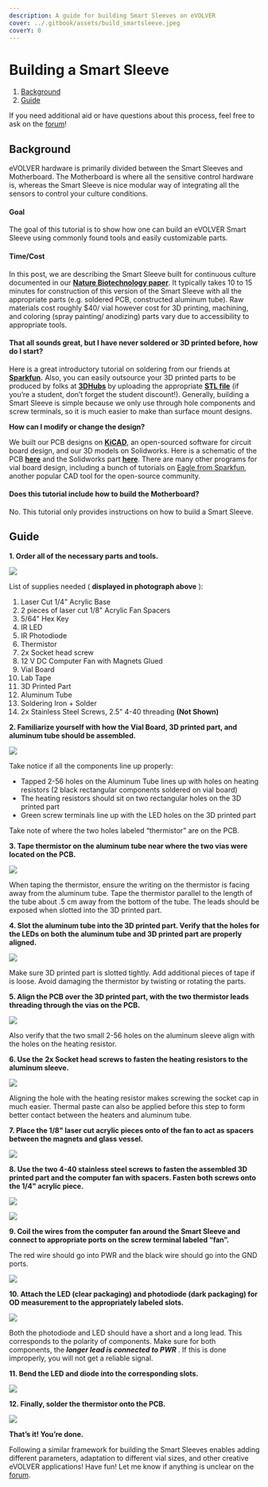 ```yaml
---
description: A guide for building Smart Sleeves on eVOLVER
cover: ../.gitbook/assets/build_smartsleeve.jpeg
coverY: 0
---
```


# Building a Smart Sleeve

1. [Background](building-a-smart-sleeve.md#background)
2. [Guide](building-a-smart-sleeve.md#guide)

If you need additional aid or have questions about this process, feel free to ask on the [forum](https://www.evolver.bio/t/building-a-smart-sleeve-for-continuous-culture-40-ml/30)!

## Background

eVOLVER hardware is primarily divided between the Smart Sleeves and Motherboard. The Motherboard is where all the sensitive control hardware is, whereas the Smart Sleeve is nice modular way of integrating all the sensors to control your culture conditions.

#### Goal

The goal of this tutorial is to show how one can build an eVOLVER Smart Sleeve using commonly found tools and easily customizable parts.

#### Time/Cost

In this post, we are describing the Smart Sleeve built for continuous culture documented in our [**Nature Biotechnology paper**](https://www.nature.com/articles/nbt.4151). It typically takes 10 to 15 minutes for construction of this version of the Smart Sleeve with all the appropriate parts (e.g. soldered PCB, constructed aluminum tube). Raw materials cost roughly $40/ vial however cost for 3D printing, machining, and coloring (spray painting/ anodizing) parts vary due to accessibility to appropriate tools.

#### That all sounds great, **but I have never soldered or 3D printed before, how do I start?**

Here is a great introductory tutorial on soldering from our friends at [**Sparkfun**](https://learn.sparkfun.com/tutorials/how-to-solder-through-hole-soldering)**.** Also, you can easily outsource your 3D printed parts to be produced by folks at [**3DHubs**](https://www.3dhubs.com/) by uploading the appropriate [**STL file**](https://www.fynchbio.com/s/Tube-Holder.STL) (if you’re a student, don’t forget the student discount!). Generally, building a Smart Sleeve is simple because we only use through hole components and screw terminals, so it is much easier to make than surface mount designs.

**How can I modify or change the design?**

We built our PCB designs on [**KiCAD**](http://kicad-pcb.org/), an open-sourced software for circuit board design, and our 3D models on Solidworks. Here is a schematic of the PCB [**here**](https://www.fynchbio.com/s/Vial\_Board\_Schematic.pdf) and the Solidworks part [**here**](https://www.fynchbio.com/s/Tube-Holder.SLDPRT). There are many other programs for vial board design, including a bunch of tutorials on [Eagle from Sparkfun](https://learn.sparkfun.com/tutorials/using-eagle-schematic), another popular CAD tool for the open-source community.

#### **Does this tutorial include how to build the Motherboard?**

No. This tutorial only provides instructions on how to build a Smart Sleeve.

## Guide

**1. Order all of the necessary parts and tools.**

![](../.gitbook/assets/ss\_parts.jpeg)



List of supplies needed ( **displayed in photograph above** ):

1. Laser Cut 1/4" Acrylic Base
2. 2 pieces of laser cut 1/8" Acrylic Fan Spacers
3. 5/64" Hex Key
4. IR LED
5. IR Photodiode
6. Thermistor
7. 2x Socket head screw
8. 12 V DC Computer Fan with Magnets Glued
9. Vial Board
10. Lab Tape
11. 3D Printed Part
12. Aluminum Tube
13. Soldering Iron + Solder
14. 2x Stainless Steel Screws, 2.5" 4-40 threading **(Not Shown)**

**2. Familiarize yourself with how the Vial Board, 3D printed part, and aluminum tube should be assembled.**

![](../.gitbook/assets/ss\_step2.jpeg)

Take notice if all the components line up properly:

* Tapped 2-56 holes on the Aluminum Tube lines up with holes on heating resistors (2 black rectangular components soldered on vial board)
* The heating resistors should sit on two rectangular holes on the 3D printed part
* Green screw terminals line up with the LED holes on the 3D printed part

Take note of where the two holes labeled “thermistor” are on the PCB.

**3. Tape thermistor on the aluminum tube near where the two vias were located on the PCB.**

![](../.gitbook/assets/ss\_step3.jpeg)

When taping the thermistor, ensure the writing on the thermistor is facing away from the aluminum tube. Tape the thermistor parallel to the length of the tube about .5 cm away from the bottom of the tube. The leads should be exposed when slotted into the 3D printed part.

**4. Slot the aluminum tube into the 3D printed part. Verify that the holes for the LEDs on both the aluminum tube and 3D printed part are properly aligned.**

![](../.gitbook/assets/ss\_step4.jpeg)

Make sure 3D printed part is slotted tightly. Add additional pieces of tape if is loose. Avoid damaging the thermistor by twisting or rotating the parts.

**5. Align the PCB over the 3D printed part, with the two thermistor leads threading through the vias on the PCB.**

![](../.gitbook/assets/ss\_step5.jpeg)

Also verify that the two small 2-56 holes on the aluminum sleeve align with the holes on the heating resistor.

**6. Use the** **2x Socket head screws to fasten the heating resistors to the aluminum sleeve.**

![](../.gitbook/assets/ss\_step6.jpeg)

Aligning the hole with the heating resistor makes screwing the socket cap in much easier. Thermal paste can also be applied before this step to form better contact between the heaters and aluminum tube.

**7. Place the 1/8" laser cut acrylic pieces onto of the fan to act as spacers between the magnets and glass vessel.**

![](../.gitbook/assets/ss\_step7.jpeg)

**8. Use the two 4-40 stainless steel screws to fasten the assembled 3D printed part and the computer fan with spacers. Fasten both screws onto the 1/4" acrylic piece.**

![](../.gitbook/assets/ss\_step8a.jpeg)

![](../.gitbook/assets/ss\_step8b.jpeg)

**9. Coil the wires from the computer fan around the Smart Sleeve and connect to appropriate ports on the screw terminal labeled “fan”.**

The red wire should go into PWR and the black wire should go into the GND ports.

![](../.gitbook/assets/ss\_step9.jpeg)

**10. Attach the LED (clear packaging) and photodiode (dark packaging) for OD measurement to the appropriately labeled slots.**

![](../.gitbook/assets/ss\_step10.jpeg)

Both the photodiode and LED should have a short and a long lead. This corresponds to the polarity of components. Make sure for both components, the _**longer lead is connected to PWR**_ . If this is done improperly, you will not get a reliable signal.

**11. Bend the LED and diode into the corresponding slots.**

![](../.gitbook/assets/ss\_step11.jpeg)

**12. Finally, solder the thermistor onto the PCB.**

![](../.gitbook/assets/ss\_step12.jpeg)

**That’s it! You’re done.**

Following a similar framework for building the Smart Sleeves enables adding different parameters, adaptation to different vial sizes, and other creative eVOLVER applications! Have fun! Let me know if anything is unclear on the [forum](https://www.evolver.bio/t/building-a-smart-sleeve-for-continuous-culture-40-ml/30).
